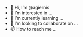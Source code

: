 - 👋 Hi, I’m @agiernis
- 👀 I’m interested in ...
- 🌱 I’m currently learning ...
- 💞️ I’m looking to collaborate on ...
- 📫 How to reach me ...

<!---
agiernis/agiernis is a ✨ special ✨ repository because its `README.md` (this file) appears on your GitHub profile.
You can click the Preview link to take a look at your changes.
--->

